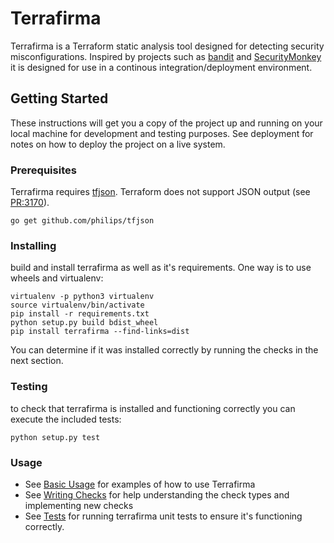 # Terrafirma

Terrafirma is a Terraform static analysis tool designed for detecting security misconfigurations.  Inspired by projects such as [bandit](https://github.com/openstack/bandit) and [SecurityMonkey](https://github.com/Netflix/security_monkey) it is designed for use in a continous integration/deployment environment.

## Getting Started

These instructions will get you a copy of the project up and running on your local machine for development and testing purposes. See deployment for notes on how to deploy the project on a live system.

### Prerequisites

Terrafirma requires [tfjson](https://github.com/philips/tfjson).  Terraform does not support JSON output (see [PR:3170](https://github.com/hashicorp/terraform/pull/3170)). 

```
go get github.com/philips/tfjson
```

### Installing

build and install terrafirma as well as it's requirements. One way is to use wheels and virtualenv:

```
virtualenv -p python3 virtualenv
source virtualenv/bin/activate
pip install -r requirements.txt
python setup.py build bdist_wheel
pip install terrafirma --find-links=dist
```

You can determine if it was installed correctly by running the checks in the next section.

### Testing

to check that terrafirma is installed and functioning correctly you can execute the included tests:

```
python setup.py test
```

### Usage
*   See [Basic Usage](docs/basic_usage.md) for examples of how to use Terrafirma
*   See [Writing Checks](docs/writing_checks.md) for help understanding the check types and implementing new checks
*   See [Tests](docs/tests.md) for running terrafirma unit tests to ensure it's functioning correctly.
